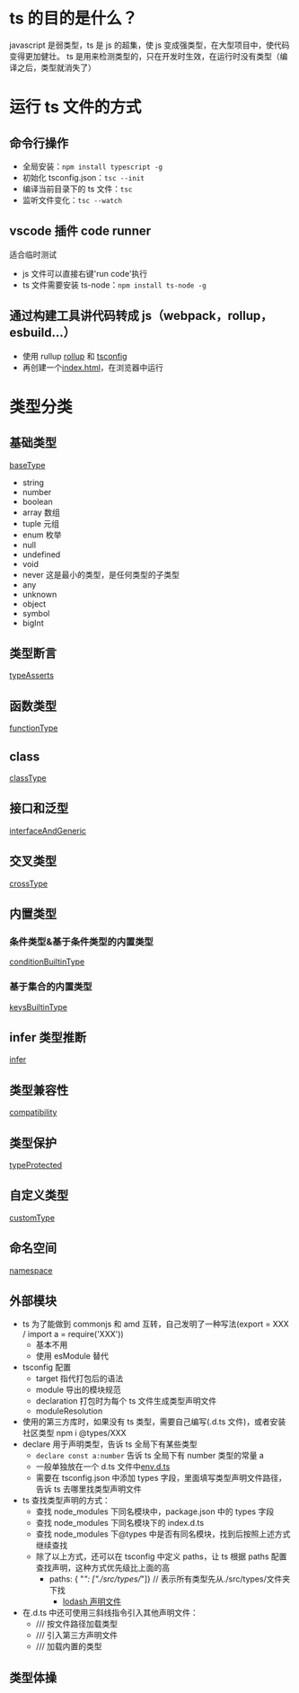 # ts 的目的是什么？

javascript 是弱类型，ts 是 js 的超集，使 js 变成强类型，在大型项目中，使代码变得更加健壮。
ts 是用来检测类型的，只在开发时生效，在运行时没有类型（编译之后，类型就消失了）

# 运行 ts 文件的方式

## 命令行操作

- 全局安装：`npm install typescript -g`
- 初始化 tsconfig.json：`tsc --init`
- 编译当前目录下的 ts 文件：`tsc`
- 监听文件变化：`tsc --watch`

## vscode 插件 code runner

适合临时测试

- js 文件可以直接右键'run code'执行
- ts 文件需要安装 ts-node：`npm install ts-node -g`

## 通过构建工具讲代码转成 js（webpack，rollup，esbuild...）

- 使用 rullup [rollup](./rollup.config.js) 和 [tsconfig](./tsconfig.json)
- 再创建一个[index.html](./dist/index.html)，在浏览器中运行

# 类型分类

## 基础类型

[baseType](./src/baseType.ts)

- string
- number
- boolean
- array 数组
- tuple 元组
- enum 枚举
- null
- undefined
- void
- never 这是最小的类型，是任何类型的子类型
- any
- unknown
- object
- symbol
- bigInt

## 类型断言

[typeAsserts](./src/typeAsserts.ts)

## 函数类型

[functionType](./src/functionType.ts)

## class

[classType](./src/classType.ts)

## 接口和泛型

[interfaceAndGeneric](./src/interfaceAndGeneric.ts)

## 交叉类型

[crossType](./src/crossType.ts)

## 内置类型

### 条件类型&基于条件类型的内置类型

[conditionBuiltinType](./src/conditionBuiltinType.ts)

### 基于集合的内置类型

[keysBuiltinType](./src/keysBuiltinType.ts)

## infer 类型推断

[infer](./src/infer.ts)

## 类型兼容性

[compatibility](./src/compatibility.ts)

## 类型保护

[typeProtected](./src/typeProtected.ts)

## 自定义类型

[customType](./src/customType.ts)

## 命名空间

[namespace](./src/namespace.ts)

## 外部模块

- ts 为了能做到 commonjs 和 amd 互转，自己发明了一种写法(export = XXX / import a = require('XXX'))
  - 基本不用
  - 使用 esModule 替代
- tsconfig 配置
  - target 指代打包后的语法
  - module 导出的模块规范
  - declaration 打包时为每个 ts 文件生成类型声明文件
  - moduleResolution
- 使用的第三方库时，如果没有 ts 类型，需要自己编写(.d.ts 文件)，或者安装社区类型 npm i @types/XXX
- declare 用于声明类型，告诉 ts 全局下有某些类型
  - `declare const a:number` 告诉 ts 全局下有 number 类型的常量 a
  - 一般单独放在一个 d.ts 文件中[env.d.ts](./src/env.d.ts)
  - 需要在 tsconfig.json 中添加 types 字段，里面填写类型声明文件路径，告诉 ts 去哪里找类型声明文件
- ts 查找类型声明的方式：
  - 查找 node_modules 下同名模块中，package.json 中的 types 字段
  - 查找 node_modules 下同名模块下的 index.d.ts
  - 查找 node_modules 下@types 中是否有同名模块，找到后按照上述方式继续查找
  - 除了以上方式，还可以在 tsconfig 中定义 paths，让 ts 根据 paths 配置查找声明，这种方式优先级比上面的高
    - paths: { "_": ["./src/types/_"]} // 表示所有类型先从./src/types/文件夹下找
      - [lodash 声明文件](./src/types/lodash.d.ts)
- 在.d.ts 中还可使用三斜线指令引入其他声明文件：
  - /// <reference path="./XXX"> 按文件路径加载类型
  - /// <reference types="XXX"> 引入第三方声明文件
  - /// <reference lib="XXX"> 加载内置的类型

## 类型体操
